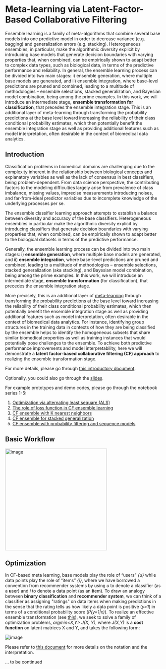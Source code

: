 # Meta-learning via Latent-Factor-Based Collaborative Filtering

Ensemble learning is a family of meta-algorithms that combine several base models into one predictive model in order to decrease variance (e.g. bagging) and generalization errors (e.g. stacking). Heterogeneous ensembles, in particular, make the algorithmic diversity explicit by introducing base models that generate decision boundaries with varying properties that, when combined, can be empirically shown to adapt better to complex data types, such as biological data, in terms of the predictive performance and reliability. In general, the ensemble learning process can be divided into two main stages: i) ensemble generation, where multiple base models are generated, and ii) ensemble integration, where base-level predictions are pruned and combined, leading to a multitude of methodologies – ensemble selections, stacked generalization, and Bayesian model combination, being among the prime examples. In this work, we will introduce an intermediate stage, **ensemble transformation for classification**, that precedes the ensemble integration stage. This is an additional layer of meta-learning through transforming the probability predictions at the base level toward increasing the reliability of their class conditional probability estimates, which then potentially benefit the ensemble integration stage as well as providing additional features such as model interpretation, often desirable in the context of biomedical data analytics.  

## Introduction
Classification problems in biomedical domains are challenging due to the complexity inherent in the relationship between biological concepts and explanatory variables as well as the lack of consensus in best classifiers, being problem-dependent. From data science perspective, the contributing factors to the modeling difficulties largely arise from prevalence of class imbalance, missing values, imprecise measurements introducing noises, and far-from-ideal predictor variables due to incomplete knowledge of the underlying processes per se. 

The ensemble classifier learning approach attempts to establish a balance between diversity and accuracy of the base classifiers. Heterogeneous ensembles in particular make the algorithmic diversity explicit by introducing classifiers that generate decision boundaries with varying properties that, when combined, can be empirically shown to adapt better to the biological datasets in terms of the predictive performance. 

Generally, the ensemble learning process can be divided into two main stages: i) **ensemble generation**, where multiple base models are generated, and ii) **ensemble integration**, where base-level predictions are pruned and combined, leading to a multitude of methodologies – ensemble selections, stacked generalization (aka stacking), and Bayesian model combination, being among the prime examples. In this work, we will introduce an intermediate stage, **ensemble transformation** (for classification), that precedes the ensemble integration stage. 

More precisely, this is an additional layer of [meta-learning](https://en.wikipedia.org/wiki/Meta_learning_(computer_science)) through transforming the probability predictions at the base level toward increasing the reliability of their class conditional probability estimates, which then potentially benefit the ensemble integration stage as well as providing additional features such as model interpretation, often desirable in the context of biomedical data analytics. For instance, identifying group structures in the training data in contexts of how they are being classified by the ensemble helps to identify the homogeneous subsets that share similar biomedical properties as well as training instances that would potentially pose challenges to the ensemble. To achieve both predictive performance improvements and model interpretability, here we will demonstrate a **latent factor-based collaborative filtering (CF) approach** to realizing the ensemble transformation stage. 

For more details, please go through [this introductory document](CF-EnsembleLearning-Intro.pdf). 

Optionally, you could also go through the [slides](https://www.slideshare.net/pleiadian53/metalearning-via-latentfactorbased-collaborative-filtering-252872052). 

For example prototypes and demo codes, please go through the notebook series 1-5: 

1. [Optimization via alternating least sequare (ALS)](Demo-Part1-CF_with_ALS.ipynb)
2. [The role of loss function in CF ensemble learning](Demo-Part2-The_Role_of_Loss_Function_in_CF_Ensemble.ipynb)
3. [CF ensemble with K nearest neighbors](Demo-Part3-CF_Ensemble_with_kNNs.ipynb)
4. [CF ensemble for stacked generalization](Demo-Part4-CF_Stacker.ipynb)
5. [CF ensemble with probability filtering and sequence models](Demo-Part5b-Probability_Filtering_via_Custom_Loss.ipynb)


## Basic Workflow

<img width="328" alt="image" src="https://user-images.githubusercontent.com/1761957/188764919-f2217d9f-c451-4c51-9b34-cde9f8cdc7b4.png">


## Optimization 

In CF-based meta learning, base models play the role of “users” _{u}_ while data points play the role of “items” _{i}_, where we have borrowed a convention from recommender systems by using _u_ to denote a classifier (as a **u**ser) and _i_ to denote a data point (as an **i**tem). To draw an analogy between **binary classification** and **recommender system**, we can think of a classifier as assigning "ratings" on data items when making predictions in the sense that the rating tells us how likely a data point is positive (_y=1_) in terms of a conditional probability score (_P(y=1|x)_). To realize an effective ensemble transformation (see [this](CF-EnsembleLearning-Intro.pdf)), we seek to solve a family of optimization problems, _argmin<X,Y> J(X, Y)_, where _J(X,Y)_ is a **cost function** on latent matrices X and Y, and takes the following form:

![image](https://user-images.githubusercontent.com/1761957/188937553-e74e9837-51cf-4c7e-8ef9-66146ceb8d95.png)

Please refer to [this document](CFEnsembleLearning-optimization.pdf) for more details on the notation and the interpretation. 


... to be continued

